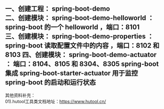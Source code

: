 一、创建工程： spring-boot-demo  
二、创建模块： spring-boot-demo-helloworld ： spring-boot 的一个 helloworld ，端口：8101  
三、创建模块： spring-boot-demo-properties ： spring-boot 读取配置文件中的内容 ，端口：8102 和 8103 
四、创建模块： spring-boot-demo-actuator ： 端口：8104、8105 和 8304、8305 
    spring-boot 集成 spring-boot-starter-actuator 用于监控 spring-boot 的启动和运行状态  
----------------------  
其他资料补充：  
01).hutool工具类文档地址：https://www.hutool.cn/
